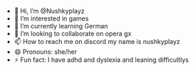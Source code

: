 - 👋 Hi, I’m @Nushkyplayz
- 👀 I’m interested in games
- 🌱 I’m currently learning German 
- 💞️ I’m looking to collaborate on opera gx
- 📫 How to reach me on discord my name is nushkyplayz 
- 😄 Pronouns: she/her
- ⚡ Fun fact: I have adhd and dyslexia and leaning difficultlys 

